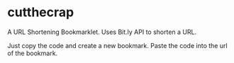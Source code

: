 # cutthecrap
A URL Shortening Bookmarklet. Uses Bit.ly API to shorten a URL.

Just copy the code and create a new bookmark. Paste the code into the url of the bookmark.

